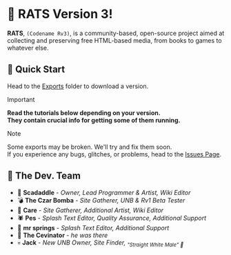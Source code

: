 # :rat: RATS Version 3!
**RATS**, `(Codename Rv3)`, is a community-based, open-source project aimed at collecting and preserving free HTML-based media, from books to games to whatever else.

## :file_folder: Quick Start
Head to the [Exports](./exports/) folder to download a version.<br>
> [!IMPORTANT]
> **Read the tutorials below depending on your version.<br>
> They contain crucial info for getting some of them running.**

> [!NOTE]
> Some exports may be broken. We'll try and fix them soon.<br>
> If you experience any bugs, glitches, or problems, head to the [Issues Page](https://github.com/Skadinkle/rats/issues). 

## :busts_in_silhouette: The Dev. Team
* :bat: **Scadaddle** - _Owner, Lead Programmer & Artist, Wiki Editor_
* :bomb: **The Czar Bomba** - _Site Gatherer, UNB & Rv1 Beta Tester_
* :candy: **Care** - _Site Gatherer, Additional Artist, Wiki Editor_
* :spider: **Pes** - _Splash Text Editor, Quality Assurance, Additional Support_
* :rabbit2: **mr springs** - _Splash Text Editor, Additional Support_
* :duck: **The Cevinator** - _he was there_
* :skull: **Jack** - _New UNB Owner, Site Finder, <sub>"Straight White Male" :moyai:</sub>_
